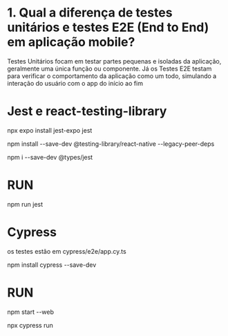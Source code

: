 # 1. Qual a diferença de testes unitários e testes E2E (End to End) em aplicação mobile?

Testes Unitários focam em testar partes pequenas e isoladas da aplicação, geralmente uma única função ou componente. Já os Testes E2E testam para verificar o comportamento da aplicação como um todo, simulando a interação do usuário com o app do início ao fim

# Jest e react-testing-library

npx expo install jest-expo jest

npm install --save-dev @testing-library/react-native --legacy-peer-deps

npm i --save-dev @types/jest

# RUN

npm run jest



# Cypress

os testes estão em cypress/e2e/app.cy.ts

npm install cypress --save-dev

# RUN 
npm start --web

npx cypress run
